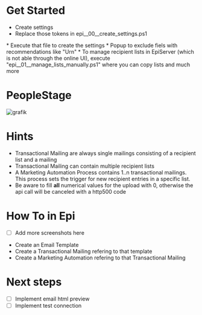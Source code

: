 

# Get Started

* Create settings
* Replace those tokens in epi__00__create_settings.ps1
<mandantid>
<apiuser>
* Execute that file to create the settings
* Popup to exclude fiels with recommendations like "Urn"
* To manage recipient lists in EpiServer (which is not able through the online UI), execute "epi__01__manage_lists_manually.ps1" where you can copy lists and much more

# PeopleStage
![grafik](https://user-images.githubusercontent.com/14135678/73559886-d9795700-444d-11ea-8b42-2f2d26a09799.png)


# Hints

* Transactional Mailing are always single mailings consisting of a recipient list and a mailing
* Transactional Mailing can contain multiple recipient lists
* A Marketing Automation Process contains 1..n transactional mailings. This process sets the trigger for new recipient entries in a specific list.
* Be aware to fill **all** numerical values for the upload with 0, otherwise the api call will be canceled with a http500 code

# How To in Epi

* [ ] Add more screenshots here
* Create an Email Template
* Create a Transactional Mailing refering to that template
* Create a Marketing Automation refering to that Transactional Mailing

# Next steps

* [ ] Implement email html preview
* [ ] Implement test connection